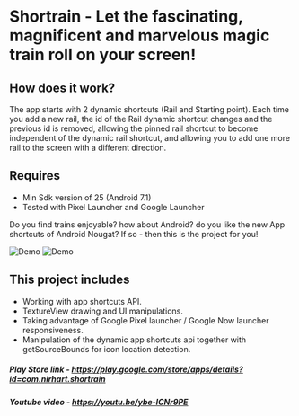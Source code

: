 # Shortrain - Let the fascinating, magnificent and marvelous magic train roll on your screen!

## How does it work?
The app starts with 2 dynamic shortcuts (Rail and Starting point). Each time you add a new rail, the id of the Rail dynamic shortcut changes and the previous id is removed, allowing the pinned rail shortcut to become independent of the dynamic rail shortcut, and allowing you to add one more rail to the screen with a different direction.

## Requires
* Min Sdk version of 25 (Android 7.1)
* Tested with Pixel Launcher and Google Launcher

Do you find trains enjoyable? how about Android? do you like the new App shortcuts of Android Nougat? If so - then this is the project for you!

![Demo](https://raw.githubusercontent.com/nirhart/shortrain/master/demo_placement.gif)
![Demo](https://raw.githubusercontent.com/nirhart/shortrain/master/demo_ride.gif)

## This project includes
* Working with app shortcuts API.
* TextureView drawing and UI manipulations.
* Taking advantage of Google Pixel launcher / Google Now launcher responsiveness.
* Manipulation of the dynamic app shortcuts api together with getSourceBounds for icon location detection.

##### Play Store link - https://play.google.com/store/apps/details?id=com.nirhart.shortrain
##### Youtube video - https://youtu.be/ybe-ICNr9PE


